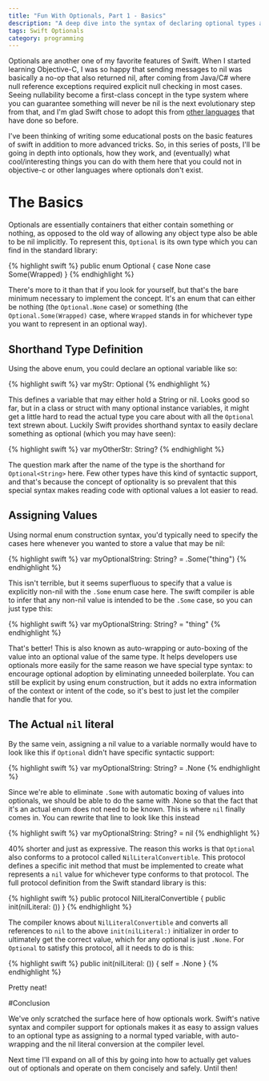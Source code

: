 ```yaml
---
title: "Fun With Optionals, Part 1 - Basics"
description: "A deep dive into the syntax of declaring optional types and assigning values to optional variables"
tags: Swift Optionals
category: programming
---
```


Optionals are another one of my favorite features of Swift. When I started learning Objective-C, I was so happy that sending messages to nil was basically a no-op that also returned nil, after coming from Java/C# where null reference exceptions required explicit null checking in most cases. Seeing nullability become a first-class concept in the type system where you can guarantee something will never be nil is the next evolutionary step from that, and I'm glad Swift chose to adopt this from [other languages](https://en.wikipedia.org/wiki/Option_type) that have done so before.

I've been thinking of writing some educational posts on the basic features of swift in addition to more advanced tricks. So, in this series of posts, I'll be going in depth into optionals, how they work, and (eventually) what cool/interesting things you can do with them here that you could not in objective-c or other languages where optionals don't exist.

# The Basics

Optionals are essentially containers that either contain something or nothing, as opposed to the old way of allowing any object type also be able to be nil implicitly. To represent this, `Optional` is its own type which you can find in the standard library:

{% highlight swift %}
public enum Optional<Wrapped> {
    case None
    case Some(Wrapped)
}
{% endhighlight %}

There's more to it than that if you look for yourself, but that's the bare minimum necessary to implement the concept. It's an enum that can either be nothing (the `Optional.None` case) or something (the `Optional.Some(Wrapped)` case, where `Wrapped` stands in for whichever type you want to represent in an optional way). 

## Shorthand Type Definition

Using the above enum, you could declare an optional variable like so:

{% highlight swift %}
var myStr: Optional<String>
{% endhighlight %}

This defines a variable that may either hold a String or nil. Looks good so far, but in a class or struct with many optional instance variables, it might get a little hard to read the actual type you care about with all the `Optional` text strewn about. Luckily Swift provides shorthand syntax to easily declare something as optional (which you may have seen):

{% highlight swift %}
var myOtherStr: String?
{% endhighlight %}

The question mark after the name of the type is the shorthand for `Optional<String>` here. Few other types have this kind of syntactic support, and that's because the concept of optionality is so prevalent that this special syntax makes reading code with optional values a lot easier to read.

## Assigning Values

Using normal enum construction syntax, you'd typically need to specify the cases here whenever you wanted to store a value that may be nil:

{% highlight swift %}
var myOptionalString: String? = .Some("thing")
{% endhighlight %}

This isn't terrible, but it seems superfluous to specify that a value is explicitly non-nil with the `.Some` enum case here. The swift compiler is able to infer that any non-nil value is intended to be the `.Some` case, so you can just type this:

{% highlight swift %}
var myOptionalString: String? = "thing"
{% endhighlight %}

That's better! This is also known as auto-wrapping or auto-boxing of the value into an optional value of the same type. It helps developers use optionals more easily for the same reason we have special type syntax: to encourage optional adoption by eliminating unneeded boilerplate. You can still be explicit by using enum construction, but it adds no extra information of the context or intent of the code, so it's best to just let the compiler handle that for you.

## The Actual `nil` literal

By the same vein, assigning a nil value to a variable normally would have to look like this if `Optional` didn't have specific syntactic support:

{% highlight swift %}
var myOptionalString: String? = .None
{% endhighlight %}

Since we're able to eliminate `.Some` with automatic boxing of values into optionals, we should be able to do the same with .None so that the fact that it's an actual enum does not need to be known. This is where `nil` finally comes in. You can rewrite that line to look like this instead

{% highlight swift %}
var myOptionalString: String? = nil
{% endhighlight %}

40% shorter and just as expressive. The reason this works is that `Optional` also conforms to a protocol called `NilLiteralConvertible`. This protocol defines a specific init method that must be implemented to create what represents a `nil` value for whichever type conforms to that protocol. The full protocol definition from the Swift standard library is this:

{% highlight swift %}
public protocol NilLiteralConvertible {
    public init(nilLiteral: ())
}
{% endhighlight %}

The compiler knows about `NilLiteralConvertible` and converts all references to `nil` to the above `init(nilLiteral:)` initializer in order to ultimately get the correct value, which for  any optional is just `.None`. For `Optional` to satisfy this protocol, all it needs to do is this:

{% highlight swift %}
public init(nilLiteral: ()) {
    self = .None
}
{% endhighlight %}

Pretty neat!

#Conclusion

We've only scratched the surface here of how optionals work. Swift's native syntax and compiler support for optionals makes it as easy to assign values to an optional type as assigning to a normal typed variable, with auto-wrapping and the nil literal conversion at the compiler level.

Next time I'll expand on all of this by going into how to actually get values out of optionals and operate on them concisely and safely. Until then!